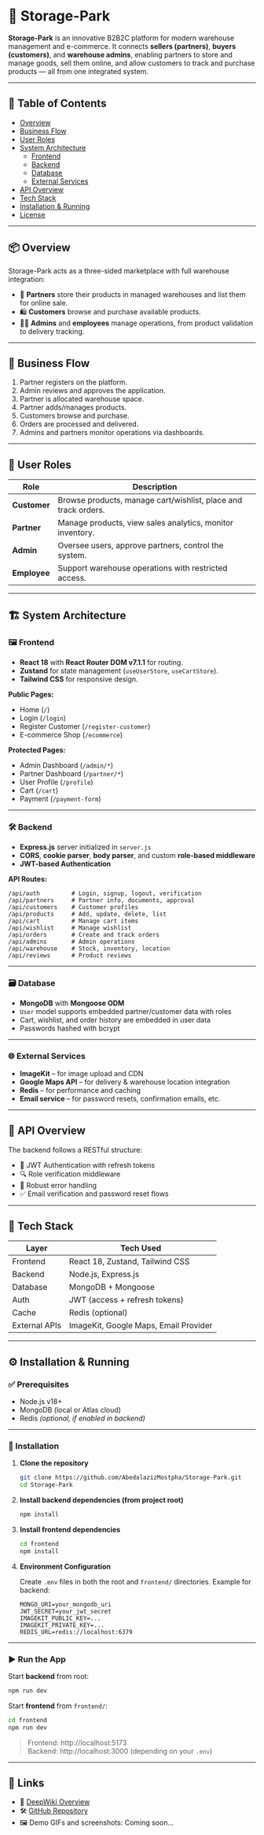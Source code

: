 # 🏢 Storage-Park

**Storage-Park** is an innovative B2B2C platform for modern warehouse management and e-commerce. It connects **sellers (partners)**, **buyers (customers)**, and **warehouse admins**, enabling partners to store and manage goods, sell them online, and allow customers to track and purchase products — all from one integrated system.

---

## 📌 Table of Contents

- [Overview](#overview)
- [Business Flow](#business-flow)
- [User Roles](#user-roles)
- [System Architecture](#system-architecture)
  - [Frontend](#frontend)
  - [Backend](#backend)
  - [Database](#database)
  - [External Services](#external-services)
- [API Overview](#api-overview)
- [Tech Stack](#tech-stack)
- [Installation & Running](#installation--running)
- [License](#license)

---

## 📦 Overview

Storage-Park acts as a three-sided marketplace with full warehouse integration:

- 🧾 **Partners** store their products in managed warehouses and list them for online sale.
- 🛍️ **Customers** browse and purchase available products.
- 🧑‍💼 **Admins** and **employees** manage operations, from product validation to delivery tracking.

---

## 🔁 Business Flow

1. Partner registers on the platform.
2. Admin reviews and approves the application.
3. Partner is allocated warehouse space.
4. Partner adds/manages products.
5. Customers browse and purchase.
6. Orders are processed and delivered.
7. Admins and partners monitor operations via dashboards.

---

## 👥 User Roles

| Role        | Description |
|-------------|-------------|
| **Customer** | Browse products, manage cart/wishlist, place and track orders. |
| **Partner**  | Manage products, view sales analytics, monitor inventory. |
| **Admin**    | Oversee users, approve partners, control the system. |
| **Employee** | Support warehouse operations with restricted access. |

---

## 🏗️ System Architecture

### 🖼️ Frontend

- **React 18** with **React Router DOM v7.1.1** for routing.
- **Zustand** for state management (`useUserStore`, `useCartStore`).
- **Tailwind CSS** for responsive design.

**Public Pages:**
- Home (`/`)
- Login (`/login`)
- Register Customer (`/register-customer`)
- E-commerce Shop (`/ecommerce`)

**Protected Pages:**
- Admin Dashboard (`/admin/*`)
- Partner Dashboard (`/partner/*`)
- User Profile (`/profile`)
- Cart (`/cart`)
- Payment (`/payment-form`)

---

### 🛠️ Backend

- **Express.js** server initialized in `server.js`
- **CORS**, **cookie parser**, **body parser**, and custom **role-based middleware**
- **JWT-based Authentication**

**API Routes:**

```
/api/auth         # Login, signup, logout, verification
/api/partners     # Partner info, documents, approval
/api/customers    # Customer profiles
/api/products     # Add, update, delete, list
/api/cart         # Manage cart items
/api/wishlist     # Manage wishlist
/api/orders       # Create and track orders
/api/admins       # Admin operations
/api/warehouse    # Stock, inventory, location
/api/reviews      # Product reviews
```

---

### 🗃️ Database

- **MongoDB** with **Mongoose ODM**
- `User` model supports embedded partner/customer data with roles
- Cart, wishlist, and order history are embedded in user data
- Passwords hashed with bcrypt

---

### 🌐 External Services

- **ImageKit** – for image upload and CDN
- **Google Maps API** – for delivery & warehouse location integration
- **Redis** – for performance and caching
- **Email service** – for password resets, confirmation emails, etc.

---

## 📡 API Overview

The backend follows a RESTful structure:

- 🔐 JWT Authentication with refresh tokens
- 🔍 Role verification middleware
- 🧪 Robust error handling
- ✅ Email verification and password reset flows

---

## 🧰 Tech Stack

| Layer       | Tech Used |
|-------------|-----------|
| Frontend    | React 18, Zustand, Tailwind CSS |
| Backend     | Node.js, Express.js |
| Database    | MongoDB + Mongoose |
| Auth        | JWT (access + refresh tokens) |
| Cache       | Redis (optional) |
| External APIs | ImageKit, Google Maps, Email Provider |

---

## ⚙️ Installation & Running

### ✅ Prerequisites
- Node.js v18+
- MongoDB (local or Atlas cloud)
- Redis *(optional, if enabled in backend)*

---

### 🔧 Installation

1. **Clone the repository**
   ```bash
   git clone https://github.com/AbedalazizMostpha/Storage-Park.git
   cd Storage-Park
   ```

2. **Install backend dependencies (from project root)**
   ```bash
   npm install
   ```

3. **Install frontend dependencies**
   ```bash
   cd frontend
   npm install
   ```

4. **Environment Configuration**

   Create `.env` files in both the root and `frontend/` directories. Example for backend:
   ```env
   MONGO_URI=your_mongodb_uri
   JWT_SECRET=your_jwt_secret
   IMAGEKIT_PUBLIC_KEY=...
   IMAGEKIT_PRIVATE_KEY=...
   REDIS_URL=redis://localhost:6379
   ```

---

### ▶️ Run the App

Start **backend** from root:
```bash
npm run dev
```

Start **frontend** from `frontend/`:
```bash
cd frontend
npm run dev
```

> Frontend: http://localhost:5173  
> Backend: http://localhost:3000 (depending on your `.env`)

---

## 🔗 Links

- 🔗 [DeepWiki Overview](https://deepwiki.com/AbedalazizMostpha/Storage-Park)
- 🛠️ [GitHub Repository](https://github.com/AbedalazizMostpha/Storage-Park)
- 🖼️ Demo GIFs and screenshots: Coming soon...
